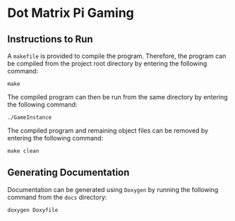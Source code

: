 # Dot Matrix Pi Gaming

## Instructions to Run

A `makefile` is provided to compile the program. Therefore, the program can be compiled from the project root directory 
by entering the following command:

```shell
make
```

The compiled program can then be run from the same directory by entering the following command:

```shell
./GameInstance
```

The compiled program and remaining object files can be removed by entering the following command:

```shell
make clean
```

## Generating Documentation

Documentation can be generated using `Doxygen` by running the following command from the `docs` directory:

```shell
doxygen Doxyfile
```
